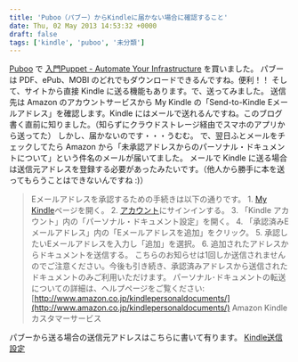 ```yaml
---
title: 'Puboo（パブー）からKindleに届かない場合に確認すること'
date: Thu, 02 May 2013 14:53:32 +0000
draft: false
tags: ['kindle', 'puboo', '未分類']
---
```


[Puboo](http://p.booklog.jp/) で [入門Puppet - Automate Your Infrastructure](http://p.booklog.jp/book/70667) を買いました。 パブーは PDF、ePub、MOBI のどれでもダウンロードできるんですね。便利！！ そして、サイトから直接 Kindle に送る機能もあります。で、送ってみました。 送信先は Amazon のアカウントサービスから My Kindle の「Send-to-Kindle Eメールアドレス」を確認します。Kindle にはメールで送れるんですね。このブログ書く直前に知りました。（知らずにクラウドストレージ経由でスマホのアプリから送ってた） しかし、届かないのです・・・うむむ。 で、翌日ふとメールをチェックしてたら Amazon から「未承認アドレスからのパーソナル・ドキュメントについて」という件名のメールが届いてました。 メールで Kindle に送る場合は送信元アドレスを登録する必要があったみたいです。（他人から勝手に本を送ってもらうことはできないんですね :)）

> Eメールアドレスを承認するための手続きは以下の通りです。 1. [My Kindle](http://www.amazon.co.jp/mykindle)ページを開く。 2. [アカウント](http://www.amazon.co.jp/)にサインインする。 3. 「Kindle アカウント」内の「パーソナル・ドキュメント設定」を開く。 4. 「承認済みEメールアドレス」内の「Eメールアドレスを追加」をクリック。 5. 承認したいEメールアドレスを入力し「追加」を選択。 6. 追加されたアドレスからドキュメントを送信する。 こちらのお知らせは1回しか送信されませんのでご注意ください。今後も引き続き、承認済みアドレスから送信されたドキュメントのみご利用いただけます。 パーソナル･ドキュメントの転送についての詳細は、ヘルプページをご覧ください: [http://www.amazon.co.jp/kindlepersonaldocuments/](http://www.amazon.co.jp/kindlepersonaldocuments/) Amazon Kindle カスタマーサービス

パブーから送る場合の送信元アドレスはこちらに書いて有ります。 [Kindle送信設定](https://p.booklog.jp/setting/kindle)